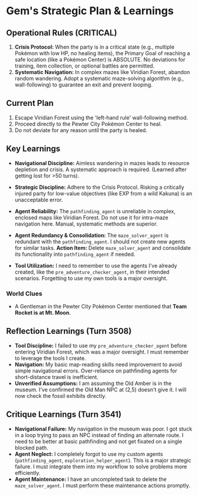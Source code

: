 # Gem's Strategic Plan & Learnings

## Operational Rules (CRITICAL)
1.  **Crisis Protocol:** When the party is in a critical state (e.g., multiple Pokémon with low HP, no healing items), the Primary Goal of reaching a safe location (like a Pokémon Center) is ABSOLUTE. No deviations for training, item collection, or optional battles are permitted.
2.  **Systematic Navigation:** In complex mazes like Viridian Forest, abandon random wandering. Adopt a systematic maze-solving algorithm (e.g., wall-following) to guarantee an exit and prevent looping.

## Current Plan
1.  Escape Viridian Forest using the 'left-hand rule' wall-following method.
2.  Proceed directly to the Pewter City Pokémon Center to heal.
3.  Do not deviate for any reason until the party is healed.

## Key Learnings
*   **Navigational Discipline:** Aimless wandering in mazes leads to resource depletion and crisis. A systematic approach is required. (Learned after getting lost for >50 turns).
*   **Strategic Discipline:** Adhere to the Crisis Protocol. Risking a critically injured party for low-value objectives (like EXP from a wild Kakuna) is an unacceptable error.
*   **Agent Reliability:** The `pathfinding_agent` is unreliable in complex, enclosed maps like Viridian Forest. Do not use it for intra-maze navigation here. Manual, systematic methods are superior.

*   **Agent Redundancy & Consolidation:** The `maze_solver_agent` is redundant with the `pathfinding_agent`. I should not create new agents for similar tasks. **Action Item:** Delete `maze_solver_agent` and consolidate its functionality into `pathfinding_agent` if needed.
*   **Tool Utilization:** I need to remember to use the agents I've already created, like the `pre_adventure_checker_agent`, in their intended scenarios. Forgetting to use my own tools is a major oversight.

### World Clues
*   A Gentleman in the Pewter City Pokémon Center mentioned that **Team Rocket is at Mt. Moon**.

## Reflection Learnings (Turn 3508)
*   **Tool Discipline:** I failed to use my `pre_adventure_checker_agent` before entering Viridian Forest, which was a major oversight. I must remember to leverage the tools I create.
*   **Navigation:** My basic map-reading skills need improvement to avoid simple navigational errors. Over-reliance on pathfinding agents for short-distance travel is inefficient.
*   **Unverified Assumptions:** I am assuming the Old Amber is in the museum. I've confirmed the Old Man NPC at (2,5) doesn't give it. I will now check the fossil exhibits directly.

## Critique Learnings (Turn 3541)
*   **Navigational Failure:** My navigation in the museum was poor. I got stuck in a loop trying to pass an NPC instead of finding an alternate route. I need to be better at basic pathfinding and not get fixated on a single blocked path.
*   **Agent Neglect:** I completely forgot to use my custom agents (`pathfinding_agent`, `exploration_helper_agent`). This is a major strategic failure. I must integrate them into my workflow to solve problems more efficiently.
*   **Agent Maintenance:** I have an uncompleted task to delete the `maze_solver_agent`. I must perform these maintenance actions promptly.
